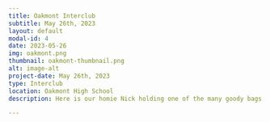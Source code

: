 ```yaml
---
title: Oakmont Interclub
subtitle: May 26th, 2023
layout: default
modal-id: 4
date: 2023-05-26
img: oakmont.png
thumbnail: oakmont-thumbnail.png
alt: image-alt
project-date: May 26th, 2023
type: Interclub
location: Oakmont High School
description: Here is our homie Nick holding one of the many goody bags we made together that day in honor of Memorial Day. We sent them to a local senior citizen facility.

---
```

